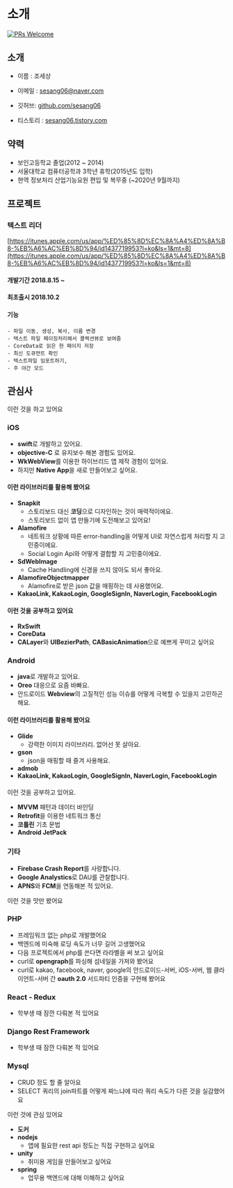 # 소개
[![PRs Welcome](https://img.shields.io/badge/PRs-welcome-brightgreen.svg?style=flat-square)](http://makeapullrequest.com)

## 소개
- 이름 : 조세상

- 이메일 : sesang06@naver.com
- 깃허브: [github.com/sesang06](https://github.com/sesang06)
- 티스토리 : [sesang06.tistory.com](http://sesang06.tistory.com/)

## 약력
- 보인고등학교 졸업(2012 ~ 2014)
- 서울대학교 컴퓨터공학과 3학년 휴학(2015년도 입학) 
- 현역 정보처리 산업기능요원 편입 및 복무중 (~2020년 9월까지)

## 프로젝트
 ### 텍스트 리더
 [https://itunes.apple.com/us/app/%ED%85%8D%EC%8A%A4%ED%8A%B8-%EB%A6%AC%EB%8D%94/id1437719953?l=ko&ls=1&mt=8](https://itunes.apple.com/us/app/%ED%85%8D%EC%8A%A4%ED%8A%B8-%EB%A6%AC%EB%8D%94/id1437719953?l=ko&ls=1&mt=8)
  #### 개발기간 2018.8.15 ~
  #### 최초출시 2018.10.2
  
  #### 기능
    - 파일 이동, 생성, 복사, 이름 변경
    - 텍스트 파일 페이징처리해서 콜렉션뷰로 보여줌
    - CoreData로 읽은 현 페이지 저장
    - 최신 도큐먼트 확인
    - 텍스트파일 임포트하기, 
    - 주 야간 모드
## 관심사

이런 것을 하고 있어요
### iOS
- **swift**로 개발하고 있어요.
- **objective-C** 로 유지보수 해본 경험도 있어요. 
- **WkWebView**를 이용한 하이브리드 앱 제작 경험이 있어요.
- 하지만 **Native App**을 새로 만들어보고 싶어요.


#### 이런 라이브러리를 활용해 봤어요
- **Snapkit** 
    - 스토리보드 대신 **코딩**으로 디자인하는 것이 매력적이에요.
    - 스토리보드 없이 앱 만들기에 도전해보고 있어요!
- **Alamofire**  
    - 네트워크 상황에 따른 error-handling을 어떻게 UI로 자연스럽게 처리할 지 고민중이에요.
    - Social Login Api와 어떻게 결합할 지 고민중이에요.
- **SdWebImage** 
    - Cache Handling에 신경을 쓰지 않아도 되서 좋아요.
- **AlamofireObjectmapper** 
    - Alamofire로 받은 json 값을 매핑하는 데 사용했어요.
- **KakaoLink, KakaoLogin, GoogleSignIn, NaverLogin, FacebookLogin**
#### 이런 것을 공부하고 있어요
- **RxSwift**
- **CoreData**
- **CALayer**와 **UIBezierPath**, **CABasicAnimation**으로 예쁘게 꾸미고 싶어요

### Android
- **java**로 개발하고 있어요.
- **Oreo** 대응으로 요즘 바빠요.
- 안드로이드 **Webview**의 고질적인 성능 이슈를 어떻게 극복할 수 있을지 고민하곤 해요.


#### 이런 라이브러리를 활용해 봤어요
- **Glide**
    - 강력한 이미지 라이브러리. 없어선 못 살아요.
- **gson**
    - json을 매핑할 때 즐겨 사용해요.
- **admob**
- **KakaoLink, KakaoLogin, GoogleSignIn, NaverLogin, FacebookLogin**
####
이런 것을 공부하고 있어요.
- **MVVM** 패턴과 데이터 바인딩
- **Retrofit**을 이용한 네트워크 통신
- **코틀린** 기초 문법
- **Android JetPack**

### 기타
- **Firebase Crash Report**를 사랑합니다.
- **Google Analystics**로 DAU를 관찰합니다.
- **APNS**와 **FCM**을 연동해본 적 있어요.

이런 것을 맛만 봤어요

### PHP
- 프레임워크 없는 php로 개발했어요
- 백엔드에 미숙해 로딩 속도가 너무 길어 고생했어요
- 다음 프로젝트에서 php를 쓴다면 라라벨을 써 보고 싶어요
- curl로 **opengraph**를 파싱해 섬네일을 가져와 봤어요
- curl로 kakao, facebook, naver, google의 안드로이드-서버, iOS-서버, 웹 클라이언트-서버 간 **oauth 2.0** 서드파티 인증을 구현해 봤어요

### React - Redux
- 학부생 때 잠깐 다뤄본 적 있어요

### Django Rest Framework
- 학부생 때 잠깐 다뤄본 적 있어요

### Mysql
- CRUD 정도 할 줄 알아요
- SELECT 쿼리의 join파트를 어떻게 짜느냐에 따라 쿼리 속도가 다른 것을 실감했어요

이런 것에 관심 있어요
- **도커**
- **nodejs**
    - 앱에 필요한 rest api 정도는 직접 구현하고 싶어요
- **unity**
    - 취미용 게임을 만들어보고 싶어요
- **spring**
    - 업무용 백엔드에 대해 이해하고 싶어요
